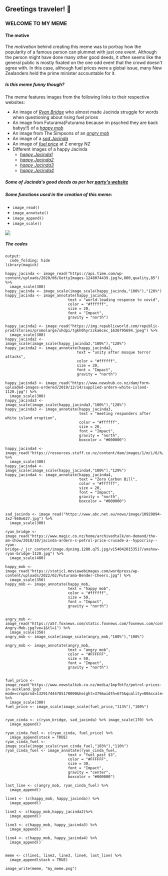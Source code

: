 ## **Greetings traveler!** 👋

### **WELCOME TO MY MEME**

#### **The motive**
The *motivation* behind creating this meme was to portray how the popularity of a famous person can plummet with just one event. Although the person might have done many other good deeds, it often seems like the general public is mostly fixated on the one odd event that the crowd doesn't agree with. In this case, although fuel prices were a global issue, many New Zealanders held the prime minister accountable for it. 

##### **Is this meme funny though?**
The meme features images from the following links to their respective websites:
  - An image of [*Ryan Bridge*](https://www.magic.co.nz/home/archivedtalk/on-demand/the-am-show/2018/10/jacinda-ardern-s-petrol-price-crusade-a--hypocrisy--ryan-bridge-/_jcr_content/image.dynimg.1280.q75.jpg/v1540420153517/amshow-ryan-bridge-1120.jpg) who almost made Jacinda struggle for words when questioning about rising fuel prices
  - An image from Futurama(Futurama because im psyched they are back babyy!!) of a [*happy mob*](https://static1.moviewebimages.com/wordpress/wp-content/uploads/2022/02/Futurama-Bender-Cheers.jpg)
  - An image from The Simpsons of an [*angry mob*](https://a57.foxnews.com/static.foxnews.com/foxnews.com/content/uploads/2018/09/1024/512/Springfield-Angry-Mob.jpg?ve=1&tl=1)
  - An image of a [*sad Jacinda*](https://www.abc.net.au/news/image/10929894-3x2-940x627.jpg)
  - An image of [*fuel price*](https://www.newstalkzb.co.nz/media/1mpfbtfz/petrol-prices-in-auckland.jpg?mode=crop&rnd=132917444785170000&height=379&width=675&quality=80&scale=both) at Z energy NZ
  - Different images of a happy Jacinda
    - [*happy Jacinda1*](https://api.time.com/wp-content/uploads/2020/06/GettyImages-1248074439.jpg?w,800,quality,85)
    - [*happy Jacinda2*](https://img.republicworld.com/republic-prod/stories/promolarge/xhdpi/tgkh0hyrzzka6cec_1636795694.jpeg)
    - [*happy Jacinda3*](https://www.newshub.co.nz/dam/form-uploaded-images-ordered/2019/12/14/supplied-ardern-white-island-1120.jpg)
    - [*happy Jacinda4*](https://resources.stuff.co.nz/content/dam/images/1/m/i/6/h/6/image.related.StuffLandscapeSixteenByNine.1420x800.1nig3u.png/1513632349476.jpg)

##### **Some of Jacinda's good deeds as per her [*party's website*](https://www.labour.org.nz/news-jacindaardern-leadership)**

##### **Some functions used in the creation of this meme:**
 - `image_read()`
 - `image_annotate()`
 - `image_append()`
 - `image_scale()`
    

![](my_meme.png)

##### **The codes**
```{r}
output:
  code_folding: hide
library(magick)

happy_jacinda <- image_read("https://api.time.com/wp-content/uploads/2020/06/GettyImages-1248074439.jpg?w,800,quality,85") %>%
  image_scale(300)
happy_jacinda <- image_scale(image_scale(happy_jacinda,"100%"),"128%")
happy_jacinda <- image_annotate(happy_jacinda,
                            text = "world-leading response to covid",
                            color = "#ffffff",
                            size = 20,
                            font = "Impact",
                            gravity = "north")

happy_jacinda2 <- image_read("https://img.republicworld.com/republic-prod/stories/promolarge/xhdpi/tgkh0hyrzzka6cec_1636795694.jpeg") %>%
  image_scale(300)
happy_jacinda2 <- image_scale(image_scale(happy_jacinda2,"100%"),"128%")
happy_jacinda2 <- image_annotate(happy_jacinda2,
                                text = "unity after mosque terror attacks",
                                color = "#ffffff",
                                size = 20,
                                font = "Impact",
                                gravity = "north")

happy_jacinda3 <- image_read("https://www.newshub.co.nz/dam/form-uploaded-images-ordered/2019/12/14/supplied-ardern-white-island-1120.jpg") %>%
  image_scale(300)
happy_jacinda3 <- image_scale(image_scale(happy_jacinda3,"100%"),"128%")
happy_jacinda3 <- image_annotate(happy_jacinda3,
                                 text = "meeting responders after white island eruption",
                                 color = "#ffffff",
                                 size = 20,
                                 font = "Impact",
                                 gravity = "north",
                                 boxcolor = "#000000")

happy_jacinda4 <- image_read("https://resources.stuff.co.nz/content/dam/images/1/m/i/6/h/6/image.related.StuffLandscapeSixteenByNine.1420x800.1nig3u.png/1513632349476.jpg") %>% 
  image_scale(300)
happy_jacinda4 <- image_scale(image_scale(happy_jacinda4,"100%"),"129%")
happy_jacinda4 <- image_annotate(happy_jacinda4,
                                 text = "Zero Carbon Bill",
                                 color = "#ffffff",
                                 size = 20,
                                 font = "Impact",
                                 gravity = "north",
                                 boxcolor = "#000000")


sad_jacinda <- image_read("https://www.abc.net.au/news/image/10929894-3x2-940x627.jpg") %>%
  image_scale(300)

ryan_bridge <- image_read("https://www.magic.co.nz/home/archivedtalk/on-demand/the-am-show/2018/10/jacinda-ardern-s-petrol-price-crusade-a--hypocrisy--ryan-bridge-/_jcr_content/image.dynimg.1280.q75.jpg/v1540420153517/amshow-ryan-bridge-1120.jpg") %>%
  image_scale(400)

happy_mob <- image_read("https://static1.moviewebimages.com/wordpress/wp-content/uploads/2022/02/Futurama-Bender-Cheers.jpg") %>%
  image_scale(350)
happy_mob <- image_annotate(happy_mob,
                            text = "happy mob",
                            color = "#ffffff",
                            size = 50,
                            font = "Impact",
                            gravity = "north")


angry_mob <- image_read("https://a57.foxnews.com/static.foxnews.com/foxnews.com/content/uploads/2018/09/1024/512/Springfield-Angry-Mob.jpg?ve=1&tl=1") %>% 
  image_scale(350)
angry_mob <- image_scale(image_scale(angry_mob,"100%"),"100%")

angry_mob <- image_annotate(angry_mob,
                            text = "angry mob",
                            color = "#FFFFFF",
                            size = 50,
                            font = "Impact",
                            gravity = "north")


fuel_price <- image_read("https://www.newstalkzb.co.nz/media/1mpfbtfz/petrol-prices-in-auckland.jpg?mode=crop&rnd=132917444785170000&height=379&width=675&quality=80&scale=both") %>%
  image_scale(300)
fuel_price <- image_scale(image_scale(fuel_price,"113%"),"100%")


ryan_cinda <- c(ryan_bridge, sad_jacinda) %>% image_scale(170) %>%
  image_append()

ryan_cinda_fuel <- c(ryan_cinda, fuel_price) %>%
  image_append(stack = TRUE)
ryan_cinda_fuel <- image_scale(image_scale(ryan_cinda_fuel,"103%"),"110%")
ryan_cinda_fuel <- image_annotate(ryan_cinda_fuel,
                            text = "fuel past $3",
                            color = "#FFFFFF",
                            size = 30,
                            font = "Impact",
                            gravity = "center",
                            boxcolor = "#000000")

last_line <- c(angry_mob, ryan_cinda_fuel) %>%
  image_append()

line1 <- (c(happy_mob, happy_jacinda)) %>%
  image_append()

line2 <- c(happy_mob,happy_jacinda2)%>%
  image_append()

line3 <- c(happy_mob, happy_jacinda3) %>%
  image_append()

line4 <- c(happy_mob, happy_jacinda4) %>%
  image_append()


meme <- c(line1, line2, line3, line4, last_line) %>%
  image_append(stack = TRUE)

image_write(meme, "my_meme.png")

```
